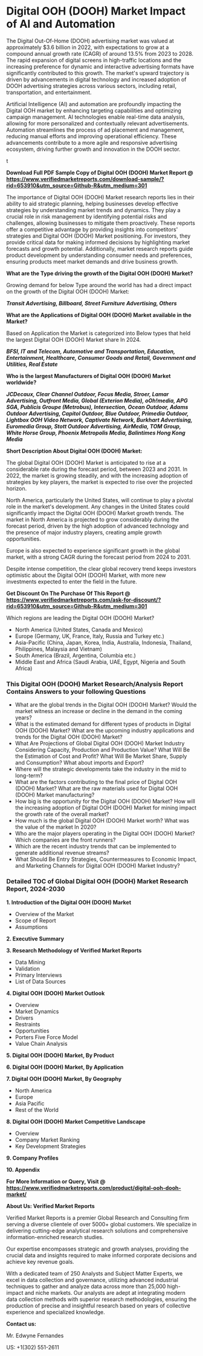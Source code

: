 <meta name="title" content="Global Digital OOH (DOOH) Market Impact of AI and Automation"><meta name="description" content="The Digital Out-Of-Home (DOOH) advertising market was valued at approximately $3.6 billion in 2022, with expectations to grow at a compound annual growth rate (CAGR) o"><meta name="title" content="Digital OOH (DOOH) Market Size, Share, Scope, Trends, Growth, Opportunities, Analysis, Forecast"><h1>Digital OOH (DOOH) Market Impact of AI and Automation</h1><p>The Digital Out-Of-Home (DOOH) advertising market was valued at approximately $3.6 billion in 2022, with expectations to grow at a compound annual growth rate (CAGR) of around 13.5% from 2023 to 2028. The rapid expansion of digital screens in high-traffic locations and the increasing preference for dynamic and interactive advertising formats have significantly contributed to this growth. The market's upward trajectory is driven by advancements in digital technology and increased adoption of DOOH advertising strategies across various sectors, including retail, transportation, and entertainment.</p><p>Artificial Intelligence (AI) and automation are profoundly impacting the Digital OOH market by enhancing targeting capabilities and optimizing campaign management. AI technologies enable real-time data analysis, allowing for more personalized and contextually relevant advertisements. Automation streamlines the process of ad placement and management, reducing manual efforts and improving operational efficiency. These advancements contribute to a more agile and responsive advertising ecosystem, driving further growth and innovation in the DOOH sector.</p>t</p><p id="" class=""><strong>Download Full PDF Sample Copy of Digital OOH (DOOH) Market Report @ <a href="https://www.verifiedmarketreports.com/download-sample/?rid=653910&utm_source=Github-R&utm_medium=301" target="_blank">https://www.verifiedmarketreports.com/download-sample/?rid=653910&utm_source=Github-R&utm_medium=301</a></strong></p><p>The importance of&nbsp;Digital OOH (DOOH) Market research reports lies in their ability to aid strategic planning, helping businesses develop effective strategies by understanding market trends and dynamics. They play a crucial role in risk management by identifying potential risks and challenges, allowing businesses to mitigate them proactively. These reports offer a competitive advantage by providing insights into competitors' strategies and Digital OOH (DOOH) Market positioning. For investors, they provide critical data for making informed decisions by highlighting market forecasts and growth potential. Additionally, market research reports guide product development by understanding consumer needs and preferences, ensuring products meet market demands and drive business growth.</p><p><strong>What are the&nbsp;Type driving the growth of the Digital OOH (DOOH) Market?</strong></p><p id="" class="">Growing demand for below Type around the world has had a direct impact on the growth of the Digital OOH (DOOH) Market:</p><em><strong>Transit Advertising, Billboard, Street Furniture Advertising, Others</strong></em></p><strong>What are the&nbsp;Applications&nbsp;of Digital OOH (DOOH) Market available in the Market?</strong></p><p id="" class="">Based on Application the Market is categorized into Below types that held the largest Digital OOH (DOOH) Market share In 2024.</p><em><strong>BFSI, IT and Telecom, Automotive and Transportation, Education, Entertainment, Healthcare, Consumer Goods and Retail, Government and Utilities, Real Estate</strong></em></p><strong>Who is the largest Manufacturers of Digital OOH (DOOH) Market worldwide?</strong></p><p><em><strong>JCDecaux, Clear Channel Outdoor, Focus Media, Stroer, Lamar Advertising, Outfront Media, Global (Exterion Media), oOh!media, APG SGA, Publicis Groupe (Metrobus), Intersection, Ocean Outdoor, Adams Outdoor Advertising, Capitol Outdoor, Blue Outdoor, Primedia Outdoor, Lightbox OOH Video Network, Captivate Network, Burkhart Advertising, Euromedia Group, Stott Outdoor Advertising, AirMedia, TOM Group, White Horse Group, Phoenix Metropolis Media, Balintimes Hong Kong Media</strong></em></p><p id="" class=""><strong>Short Description About Digital OOH (DOOH) Market:</strong></p><p>The global Digital OOH (DOOH) Market is anticipated to rise at a considerable rate during the forecast period, between 2023 and 2031. In 2022, the market is growing steadily, and with the increasing adoption of strategies by key players, the market is expected to rise over the projected horizon.</p><p>North America, particularly the United States, will continue to play a pivotal role in the market's development. Any changes in the United States could significantly impact the Digital OOH (DOOH) Market growth trends. The market in North America is projected to grow considerably during the forecast period, driven by the high adoption of advanced technology and the presence of major industry players, creating ample growth opportunities.</p><p>Europe is also expected to experience significant growth in the global market, with a strong CAGR during the forecast period from 2024 to 2031.</p><p>Despite intense competition, the clear global recovery trend keeps investors optimistic about the Digital OOH (DOOH) Market, with more new investments expected to enter the field in the future.</p><p id="" class=""><strong>Get Discount On The Purchase Of This Report @ <a href="https://www.verifiedmarketreports.com/ask-for-discount/?rid=653910&utm_source=Github-R&utm_medium=301" target="_blank">https://www.verifiedmarketreports.com/ask-for-discount/?rid=653910&utm_source=Github-R&utm_medium=301</a></strong></p>Which regions are leading the Digital OOH (DOOH) Market?</p><ul><li>North America (United States, Canada and Mexico)</li><li>Europe (Germany, UK, France, Italy, Russia and Turkey etc.)</li><li>Asia-Pacific (China, Japan, Korea, India, Australia, Indonesia, Thailand, Philippines, Malaysia and Vietnam)</li><li>South America (Brazil, Argentina, Columbia etc.)</li><li>Middle East and Africa (Saudi Arabia, UAE, Egypt, Nigeria and South Africa)</li></ul><h3 id="" class="">This Digital OOH (DOOH) Market Research/Analysis Report Contains Answers to your following Questions</h3><ul><li>What are the global trends in the Digital OOH (DOOH) Market? Would the market witness an increase or decline in the demand in the coming years?</li><li>What is the estimated demand for different types of products in Digital OOH (DOOH) Market? What are the upcoming industry applications and trends for the Digital OOH (DOOH) Market?</li><li>What Are Projections of Global Digital OOH (DOOH) Market Industry Considering Capacity, Production and Production Value? What Will Be the Estimation of Cost and Profit? What Will Be Market Share, Supply and Consumption? What about imports and Export?</li><li>Where will the strategic developments take the industry in the mid to long-term?</li><li>What are the factors contributing to the final price of Digital OOH (DOOH) Market? What are the raw materials used for Digital OOH (DOOH) Market manufacturing?</li><li>How big is the opportunity for the Digital OOH (DOOH) Market? How will the increasing adoption of Digital OOH (DOOH) Market for mining impact the growth rate of the overall market?</li><li>How much is the global Digital OOH (DOOH) Market worth? What was the value of the market In 2020?</li><li>Who are the major players operating in the Digital OOH (DOOH) Market? Which companies are the front runners?</li><li>Which are the recent industry trends that can be implemented to generate additional revenue streams?</li><li>What Should Be Entry Strategies, Countermeasures to Economic Impact, and Marketing Channels for Digital OOH (DOOH) Market Industry?</li></ul><h3 id="" class="">Detailed TOC of Global Digital OOH (DOOH) Market Research Report, 2024-2030</h3><p id="" class=""><strong>1. Introduction of the Digital OOH (DOOH) Market</strong></p><ul><li>Overview of the Market</li><li>Scope of Report</li><li>Assumptions</li></ul><p id="" class=""><strong>2. Executive Summary</strong></p><p id="" class=""><strong>3. Research Methodology of Verified Market Reports</strong></p><ul><li>Data Mining</li><li>Validation</li><li>Primary Interviews</li><li>List of Data Sources</li></ul><p id="" class=""><strong>4. Digital OOH (DOOH) Market Outlook</strong></p><ul><li>Overview</li><li>Market Dynamics</li><li>Drivers</li><li>Restraints</li><li>Opportunities</li><li>Porters Five Force Model</li><li>Value Chain Analysis</li></ul><p id="" class=""><strong>5. Digital OOH (DOOH) Market, By Product</strong></p><p id="" class=""><strong>6. Digital OOH (DOOH) Market, By Application</strong></p><p id="" class=""><strong>7. Digital OOH (DOOH) Market, By Geography</strong></p><ul><li>North America</li><li>Europe</li><li>Asia Pacific</li><li>Rest of the World</li></ul><p id="" class=""><strong>8. Digital OOH (DOOH) Market Competitive Landscape</strong></p><ul><li>Overview</li><li>Company Market Ranking</li><li>Key Development Strategies</li></ul><p id="" class=""><strong>9. Company Profiles</strong></p><p id="" class=""><strong>10. Appendix</strong></p><p id="" class=""><strong>For More Information or Query, Visit @ <a href="https://www.verifiedmarketreports.com/product/digital-ooh-dooh-market/" target="_blank">https://www.verifiedmarketreports.com/product/digital-ooh-dooh-market/</a></strong></p><p id="" class=""><strong>About Us: Verified Market Reports</strong></p><p id="" class="">Verified Market Reports is a premier Global Research and Consulting firm serving a diverse clientele of over 5000+ global customers. We specialize in delivering cutting-edge analytical research solutions and comprehensive information-enriched research studies.</p><p id="" class="">Our expertise encompasses strategic and growth analyses, providing the crucial data and insights required to make informed corporate decisions and achieve key revenue goals.</p><p id="" class="">With a dedicated team of 250 Analysts and Subject Matter Experts, we excel in data collection and governance, utilizing advanced industrial techniques to gather and analyze data across more than 25,000 high-impact and niche markets. Our analysts are adept at integrating modern data collection methods with superior research methodologies, ensuring the production of precise and insightful research based on years of collective experience and specialized knowledge.</p><p id="" class=""><strong>Contact us:</strong></p><p id="" class="">Mr. Edwyne Fernandes</p><p id="" class="">US: +1(302) 551-2611</p>